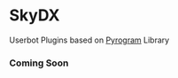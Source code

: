 # SkyDX

Userbot Plugins based on [Pyrogram](https://github.com/pyrogram/pyrogram) Library

### Coming Soon

